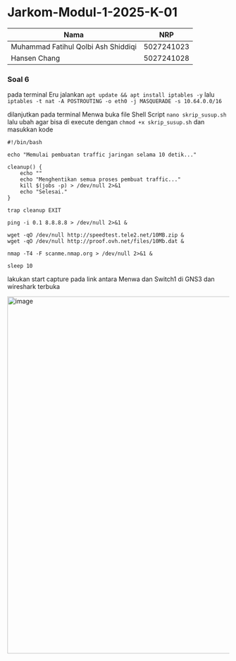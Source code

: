 # Jarkom-Modul-1-2025-K-01

| Nama                                  | NRP        |
| ------------------------------------- | ---------- | 
| Muhammad Fatihul Qolbi Ash Shiddiqi   | 5027241023 | 
| Hansen Chang                          | 5027241028 |        


### Soal 6
pada terminal Eru jalankan `apt update && apt install iptables -y` lalu `iptables -t nat -A POSTROUTING -o eth0 -j MASQUERADE -s 10.64.0.0/16
`

dilanjutkan pada terminal Menwa buka file Shell Script `nano skrip_susup.sh` lalu ubah agar bisa di execute dengan `chmod +x skrip_susup.sh` dan masukkan kode
```
#!/bin/bash

echo "Memulai pembuatan traffic jaringan selama 10 detik..."

cleanup() {
    echo ""
    echo "Menghentikan semua proses pembuat traffic..."
    kill $(jobs -p) > /dev/null 2>&1
    echo "Selesai."
}

trap cleanup EXIT

ping -i 0.1 8.8.8.8 > /dev/null 2>&1 &

wget -qO /dev/null http://speedtest.tele2.net/10MB.zip &
wget -qO /dev/null http://proof.ovh.net/files/10Mb.dat &

nmap -T4 -F scanme.nmap.org > /dev/null 2>&1 &

sleep 10

```

lakukan start capture pada link antara Menwa dan Switch1 di GNS3 dan wireshark terbuka

<img width="1319" height="809" alt="image" src="https://github.com/user-attachments/assets/211d1e7d-d8a7-4445-b2f9-20e198f2b242" />

